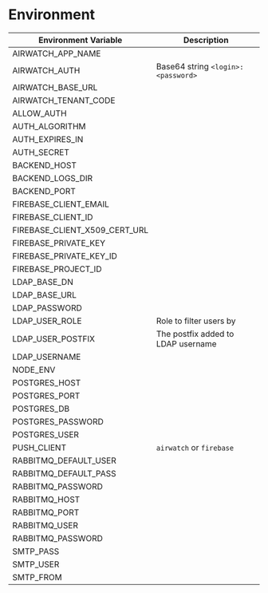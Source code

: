 # Environment

| Environment Variable          | Description                        |
| ----------------------------- | ---------------------------------- |
| AIRWATCH_APP_NAME             |                                    |
| AIRWATCH_AUTH                 | Base64 string `<login>:<password>` |
| AIRWATCH_BASE_URL             |                                    |
| AIRWATCH_TENANT_CODE          |                                    |
| ALLOW_AUTH                    |                                    |
| AUTH_ALGORITHM                |                                    |
| AUTH_EXPIRES_IN               |                                    |
| AUTH_SECRET                   |                                    |
| BACKEND_HOST                  |                                    |
| BACKEND_LOGS_DIR              |                                    |
| BACKEND_PORT                  |                                    |
| FIREBASE_CLIENT_EMAIL         |                                    |
| FIREBASE_CLIENT_ID            |                                    |
| FIREBASE_CLIENT_X509_CERT_URL |                                    |
| FIREBASE_PRIVATE_KEY          |                                    |
| FIREBASE_PRIVATE_KEY_ID       |                                    |
| FIREBASE_PROJECT_ID           |                                    |
| LDAP_BASE_DN                  |                                    |
| LDAP_BASE_URL                 |                                    |
| LDAP_PASSWORD                 |                                    |
| LDAP_USER_ROLE                | Role to filter users by            |
| LDAP_USER_POSTFIX             | The postfix added to LDAP username |
| LDAP_USERNAME                 |                                    |
| NODE_ENV                      |                                    |
| POSTGRES_HOST                 |                                    |
| POSTGRES_PORT                 |                                    |
| POSTGRES_DB                   |                                    |
| POSTGRES_PASSWORD             |                                    |
| POSTGRES_USER                 |                                    |
| PUSH_CLIENT                   | `airwatch` or `firebase`           |
| RABBITMQ_DEFAULT_USER         |                                    |
| RABBITMQ_DEFAULT_PASS         |                                    |
| RABBITMQ_PASSWORD             |                                    |
| RABBITMQ_HOST                 |                                    |
| RABBITMQ_PORT                 |                                    |
| RABBITMQ_USER                 |                                    |
| RABBITMQ_PASSWORD             |                                    |
| SMTP_PASS                     |                                    |
| SMTP_USER                     |                                    |
| SMTP_FROM                     |                                    |
